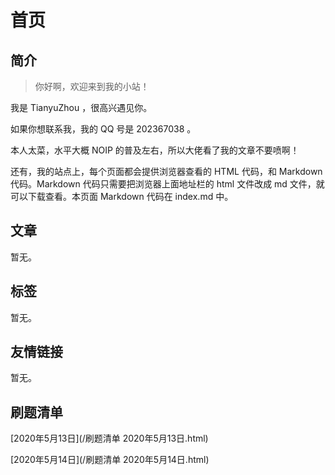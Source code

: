 # 首页

## 简介

> 你好啊，欢迎来到我的小站！

我是 TianyuZhou ，很高兴遇见你。

如果你想联系我，我的 QQ 号是 202367038 。

本人太菜，水平大概 NOIP 的普及左右，所以大佬看了我的文章不要喷啊！

还有，我的站点上，每个页面都会提供浏览器查看的 HTML 代码，和 Markdown 代码。Markdown 代码只需要把浏览器上面地址栏的 html 文件改成 md 文件，就可以下载查看。本页面 Markdown  代码在 index.md 中。

## 文章

暂无。

## 标签

暂无。

## 友情链接

暂无。

## 刷题清单

[2020年5月13日](/刷题清单 2020年5月13日.html)

[2020年5月14日](/刷题清单 2020年5月14日.html)